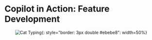 # Copilot in Action: Feature Development

<div align="center">

![Cat Typing](/cat-typing.gif){: style="border: 3px double #ebebe8": width=50%}

</div>
